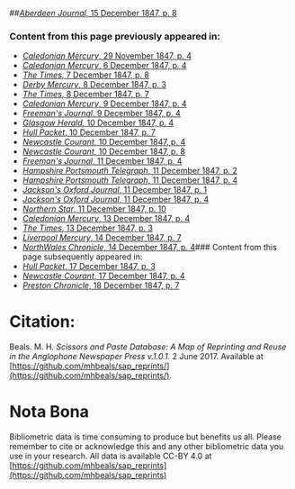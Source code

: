 ##[*Aberdeen Journal*, 15 December 1847, p. 8](https://mhbeals.github.io/sap_html/Aberdeen-Journal/Aberdeen-Journal-15-December-1847-p-8)

### Content from this page previously appeared in:
+ [*Caledonian Mercury*, 29 November 1847, p. 4](https://mhbeals.github.io/sap_html/Caledonian-Mercury/Caledonian-Mercury-29-November-1847-p-4)
+ [*Caledonian Mercury*, 6 December 1847, p. 4](https://mhbeals.github.io/sap_html/Caledonian-Mercury/Caledonian-Mercury-6-December-1847-p-4)
+ [*The Times*, 7 December 1847, p. 8](https://mhbeals.github.io/sap_html/The-Times/The-Times-7-December-1847-p-8)
+ [*Derby Mercury*, 8 December 1847, p. 3](https://mhbeals.github.io/sap_html/Derby-Mercury/Derby-Mercury-8-December-1847-p-3)
+ [*The Times*, 8 December 1847, p. 7](https://mhbeals.github.io/sap_html/The-Times/The-Times-8-December-1847-p-7)
+ [*Caledonian Mercury*, 9 December 1847, p. 4](https://mhbeals.github.io/sap_html/Caledonian-Mercury/Caledonian-Mercury-9-December-1847-p-4)
+ [*Freeman's Journal*, 9 December 1847, p. 4](https://mhbeals.github.io/sap_html/Freeman's-Journal/Freeman's-Journal-9-December-1847-p-4)
+ [*Glasgow Herald*, 10 December 1847, p. 4](https://mhbeals.github.io/sap_html/Glasgow-Herald/Glasgow-Herald-10-December-1847-p-4)
+ [*Hull Packet*, 10 December 1847, p. 7](https://mhbeals.github.io/sap_html/Hull-Packet/Hull-Packet-10-December-1847-p-7)
+ [*Newcastle Courant*, 10 December 1847, p. 4](https://mhbeals.github.io/sap_html/Newcastle-Courant/Newcastle-Courant-10-December-1847-p-4)
+ [*Newcastle Courant*, 10 December 1847, p. 8](https://mhbeals.github.io/sap_html/Newcastle-Courant/Newcastle-Courant-10-December-1847-p-8)
+ [*Freeman's Journal*, 11 December 1847, p. 4](https://mhbeals.github.io/sap_html/Freeman's-Journal/Freeman's-Journal-11-December-1847-p-4)
+ [*Hampshire Portsmouth Telegraph*, 11 December 1847, p. 2](https://mhbeals.github.io/sap_html/Hampshire-Portsmouth-Telegraph/Hampshire-Portsmouth-Telegraph-11-December-1847-p-2)
+ [*Hampshire Portsmouth Telegraph*, 11 December 1847, p. 4](https://mhbeals.github.io/sap_html/Hampshire-Portsmouth-Telegraph/Hampshire-Portsmouth-Telegraph-11-December-1847-p-4)
+ [*Jackson's Oxford Journal*, 11 December 1847, p. 1](https://mhbeals.github.io/sap_html/Jackson's-Oxford-Journal/Jackson's-Oxford-Journal-11-December-1847-p-1)
+ [*Jackson's Oxford Journal*, 11 December 1847, p. 4](https://mhbeals.github.io/sap_html/Jackson's-Oxford-Journal/Jackson's-Oxford-Journal-11-December-1847-p-4)
+ [*Northern Star*, 11 December 1847, p. 10](https://mhbeals.github.io/sap_html/Northern-Star/Northern-Star-11-December-1847-p-10)
+ [*Caledonian Mercury*, 13 December 1847, p. 4](https://mhbeals.github.io/sap_html/Caledonian-Mercury/Caledonian-Mercury-13-December-1847-p-4)
+ [*The Times*, 13 December 1847, p. 3](https://mhbeals.github.io/sap_html/The-Times/The-Times-13-December-1847-p-3)
+ [*Liverpool Mercury*, 14 December 1847, p. 7](https://mhbeals.github.io/sap_html/Liverpool-Mercury/Liverpool-Mercury-14-December-1847-p-7)
+ [*NorthWales Chronicle*, 14 December 1847, p. 4](https://mhbeals.github.io/sap_html/NorthWales-Chronicle/NorthWales-Chronicle-14-December-1847-p-4)### Content from this page subsequently appeared in:
+ [*Hull Packet*, 17 December 1847, p. 3](https://mhbeals.github.io/sap_html/Hull-Packet/Hull-Packet-17-December-1847-p-3)
+ [*Newcastle Courant*, 17 December 1847, p. 4](https://mhbeals.github.io/sap_html/Newcastle-Courant/Newcastle-Courant-17-December-1847-p-4)
+ [*Preston Chronicle*, 18 December 1847, p. 7](https://mhbeals.github.io/sap_html/Preston-Chronicle/Preston-Chronicle-18-December-1847-p-7)
                    
# Citation: 

Beals. M. H. *Scissors and Paste Database: A Map of Reprinting and Reuse in the Anglophone Newspaper Press v.1.0.1.* 2 June 2017. Available at [https://github.com/mhbeals/sap_reprints/](https://github.com/mhbeals/sap_reprints/). 
                    
# Nota Bona

Bibliometric data is time consuming to produce but benefits us all. Please remember to cite or acknowledge this and any other bibliometric data you use in your research. All data is available CC-BY 4.0 at [https://github.com/mhbeals/sap_reprints](https://github.com/mhbeals/sap_reprints)